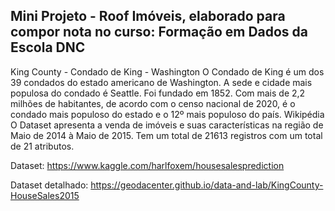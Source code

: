 ## Mini Projeto - Roof Imóveis, elaborado para compor nota no curso: Formação em Dados da Escola DNC

King County - Condado de King - Washington
O Condado de King é um dos 39 condados do estado americano de 
Washington. A sede e cidade mais populosa do condado é Seattle.
 Foi fundado em 1852. Com mais de 2,2 milhões de habitantes, de acordo 
com o censo nacional de 2020, é o condado mais populoso do estado e o 12º 
mais populoso do país. Wikipédia
O Dataset apresenta a venda de imóveis e suas características na região 
de Maio de 2014 à Maio de 2015. Tem um total de 21613 registros com um total 
de 21 atributos.
  
Dataset: https://www.kaggle.com/harlfoxem/housesalesprediction

Dataset detalhado: 
https://geodacenter.github.io/data-and-lab/KingCounty-HouseSales2015
